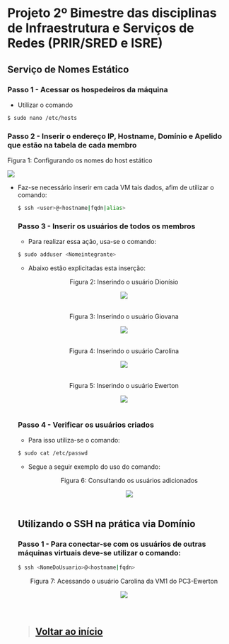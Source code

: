 # Projeto 2º Bimestre das disciplinas de Infraestrutura e Serviços de Redes (PRIR/SRED e ISRE)

## Serviço de Nomes Estático

### Passo 1 - Acessar os hospedeiros da máquina

- Utilizar o comando

```bash
$ sudo nano /etc/hosts
```

### Passo 2 - Inserir o endereço IP, Hostname, Domínio e Apelido que estão na tabela de cada membro

<p>Figura 1: Configurando os nomes do host estático</p>
<img src='../Imagens/etapa7-IP-hostname-Dom-Apel.png'>

	
* Faz-se necessário inserir em cada VM tais dados, afim de utilizar o comando:
	
	```bash
	$ ssh <user>@<hostname|fqdn|alias>
	```
	### Passo 3 - Inserir os usuários de todos os membros
	
	* Para realizar essa ação, usa-se o comando:
	
	```bash
	$ sudo adduser <Nomeintegrante>
	```
	
	* Abaixo estão explicitadas esta inserção:
	
	<div align="center">
	  <p>Figura 2: Inserindo o usuário Dionísio</p>
	  <img src='../Imagens/etapa7-usuario-dionísio.png'>
	  <br><br>
        </div>
	
	<div align="center">
	  <p>Figura 3: Inserindo o usuário Giovana</p>
	  <img src='../Imagens/etapa7-usuario-giovana.png'>
	  <br><br>
        </div>
	
	<div align="center">
	  <p>Figura 4: Inserindo o usuário Carolina</p>
	  <img src='../Imagens/etapa7-usuario-carolina.png'>
	  <br><br>
        </div>
	
	<div align="center">
	  <p>Figura 5: Inserindo o usuário Ewerton</p>
	  <img src='../Imagens/etapa7-usuario-ewerton.png'>
	  <br><br>
        </div>
	
	### Passo 4 - Verificar os usuários criados
	
	* Para isso utiliza-se o comando:
	
	```bash
	$ sudo cat /etc/passwd
	```
	
	* Segue a seguir exemplo do uso do comando:
	
        <div align="center">
	  <p>Figura 6: Consultando os usuários adicionados</p>
	  <img src='../Imagens/etapa7-consultando-usuarios-add.png'>
	  <br><br>
        </div>
	
	## Utilizando o SSH na prática via Domínio
	
	### Passo 1 - Para conectar-se com os usuários de outras máquinas virtuais deve-se utilizar o comando:
	
	```bash
	$ ssh <NomeDoUsuario>@<hostname|fqdn>
	```
	<div align="center">
	  <p>Figura 7: Acessando o usuário Carolina da VM1 do PC3-Ewerton</p>
	  <img src='../Imagens/etapa7-acess-usu-carolina-do-pc3.png'>
	  <br><br>
        </div>
	
	<br>
	
	> ## <a href="https://github.com/diozenio/914-2022-grupo-5">Voltar ao início<a/>  
